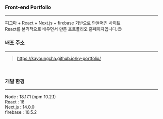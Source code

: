 ### Front-end Portfolio
----
피그마 + React + Next.js + firebase 기반으로 만들어진 사이트
<br/>
React를 본격적으로 배우면서 만든 포트폴리오 홈페이지입니다.😊
<br/>

### 배포 주소
----
> https://kayoungcha.github.io/ky-portfolio/
<br/>

### 개발 환경
----
Node : 18.17.1 (npm 10.2.1)
<br/>
React : 18
<br/>
Next.js : 14.0.0
<br/>
firebase : 10.5.2
